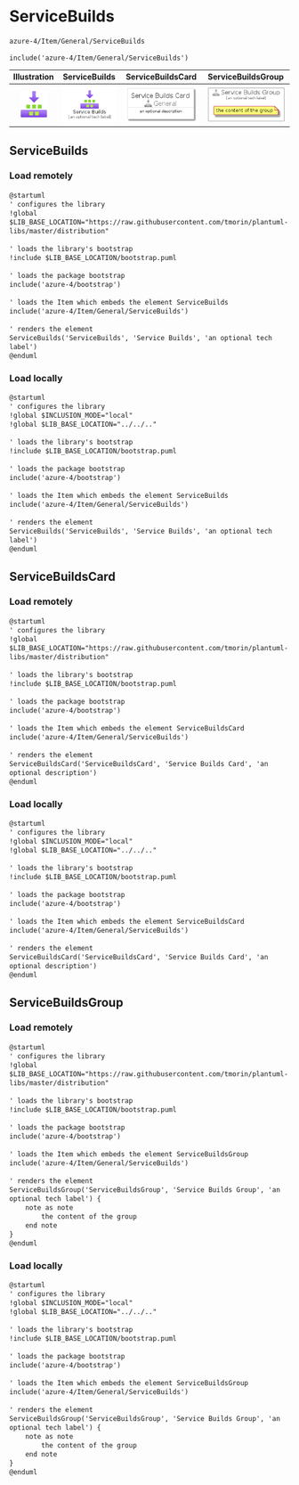 # ServiceBuilds


```text
azure-4/Item/General/ServiceBuilds
```

```text
include('azure-4/Item/General/ServiceBuilds')
```



| Illustration | ServiceBuilds | ServiceBuildsCard | ServiceBuildsGroup |
| :---: | :---: | :---: | :---: |
| ![illustration for Illustration](../../../azure-4/Item/General/ServiceBuilds.png) | ![illustration for ServiceBuilds](../../../azure-4/Item/General/ServiceBuilds.Local.png) | ![illustration for ServiceBuildsCard](../../../azure-4/Item/General/ServiceBuildsCard.Local.png) | ![illustration for ServiceBuildsGroup](../../../azure-4/Item/General/ServiceBuildsGroup.Local.png) |




## ServiceBuilds

### Load remotely
```plantuml
@startuml
' configures the library
!global $LIB_BASE_LOCATION="https://raw.githubusercontent.com/tmorin/plantuml-libs/master/distribution"

' loads the library's bootstrap
!include $LIB_BASE_LOCATION/bootstrap.puml

' loads the package bootstrap
include('azure-4/bootstrap')

' loads the Item which embeds the element ServiceBuilds
include('azure-4/Item/General/ServiceBuilds')

' renders the element
ServiceBuilds('ServiceBuilds', 'Service Builds', 'an optional tech label')
@enduml
```

### Load locally
```plantuml
@startuml
' configures the library
!global $INCLUSION_MODE="local"
!global $LIB_BASE_LOCATION="../../.."

' loads the library's bootstrap
!include $LIB_BASE_LOCATION/bootstrap.puml

' loads the package bootstrap
include('azure-4/bootstrap')

' loads the Item which embeds the element ServiceBuilds
include('azure-4/Item/General/ServiceBuilds')

' renders the element
ServiceBuilds('ServiceBuilds', 'Service Builds', 'an optional tech label')
@enduml
```

## ServiceBuildsCard

### Load remotely
```plantuml
@startuml
' configures the library
!global $LIB_BASE_LOCATION="https://raw.githubusercontent.com/tmorin/plantuml-libs/master/distribution"

' loads the library's bootstrap
!include $LIB_BASE_LOCATION/bootstrap.puml

' loads the package bootstrap
include('azure-4/bootstrap')

' loads the Item which embeds the element ServiceBuildsCard
include('azure-4/Item/General/ServiceBuilds')

' renders the element
ServiceBuildsCard('ServiceBuildsCard', 'Service Builds Card', 'an optional description')
@enduml
```

### Load locally
```plantuml
@startuml
' configures the library
!global $INCLUSION_MODE="local"
!global $LIB_BASE_LOCATION="../../.."

' loads the library's bootstrap
!include $LIB_BASE_LOCATION/bootstrap.puml

' loads the package bootstrap
include('azure-4/bootstrap')

' loads the Item which embeds the element ServiceBuildsCard
include('azure-4/Item/General/ServiceBuilds')

' renders the element
ServiceBuildsCard('ServiceBuildsCard', 'Service Builds Card', 'an optional description')
@enduml
```

## ServiceBuildsGroup

### Load remotely
```plantuml
@startuml
' configures the library
!global $LIB_BASE_LOCATION="https://raw.githubusercontent.com/tmorin/plantuml-libs/master/distribution"

' loads the library's bootstrap
!include $LIB_BASE_LOCATION/bootstrap.puml

' loads the package bootstrap
include('azure-4/bootstrap')

' loads the Item which embeds the element ServiceBuildsGroup
include('azure-4/Item/General/ServiceBuilds')

' renders the element
ServiceBuildsGroup('ServiceBuildsGroup', 'Service Builds Group', 'an optional tech label') {
    note as note
        the content of the group
    end note
}
@enduml
```

### Load locally
```plantuml
@startuml
' configures the library
!global $INCLUSION_MODE="local"
!global $LIB_BASE_LOCATION="../../.."

' loads the library's bootstrap
!include $LIB_BASE_LOCATION/bootstrap.puml

' loads the package bootstrap
include('azure-4/bootstrap')

' loads the Item which embeds the element ServiceBuildsGroup
include('azure-4/Item/General/ServiceBuilds')

' renders the element
ServiceBuildsGroup('ServiceBuildsGroup', 'Service Builds Group', 'an optional tech label') {
    note as note
        the content of the group
    end note
}
@enduml
```

